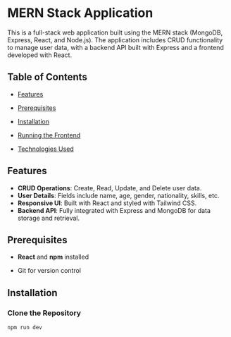 # MERN Stack Application

This is a full-stack web application built using the MERN stack (MongoDB, Express, React, and Node.js). The application includes CRUD functionality to manage user data, with a backend API built with Express and a frontend developed with React.

## Table of Contents

- [Features](#features)
- [Prerequisites](#prerequisites)
- [Installation](#installation)
- [Running the Frontend](#running-the-frontend)

- [Technologies Used](#technologies-used)

## Features

- **CRUD Operations**: Create, Read, Update, and Delete user data.
- **User Details**: Fields include name, age, gender, nationality, skills, etc.
- **Responsive UI**: Built with React and styled with Tailwind CSS.
- **Backend API**: Fully integrated with Express and MongoDB for data storage and retrieval.

## Prerequisites

- **React** and **npm** installed

- Git for version control

## Installation

### Clone the Repository

```bash
npm run dev